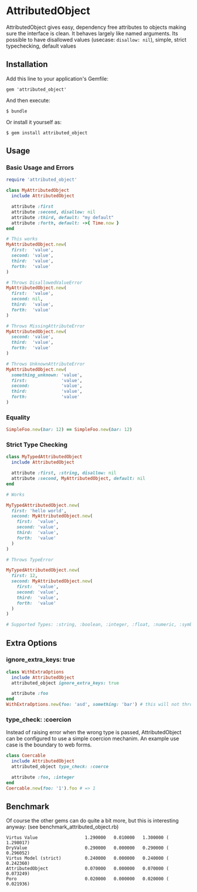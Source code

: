# AttributedObject

AttributedObject gives easy, dependency free attributes to objects making sure the interface is clean.
It behaves largely like named arguments. Its possible to have disallowed values (usecase: `disallow: nil`), simple, strict typechecking, default values

## Installation

Add this line to your application's Gemfile:

    gem 'attributed_object'

And then execute:

    $ bundle

Or install it yourself as:

    $ gem install attributed_object

## Usage

### Basic Usage and Errors
```ruby
require 'attributed_object'

class MyAttributedObject
  include AttributedObject

  attribute :first
  attribute :second, disallow: nil
  attribute :third, default: "my default"
  attribute :forth, default: ->{ Time.now }
end

# This works
MyAttributedObject.new(
  first:  'value',
  second: 'value',
  third:  'value',
  forth:  'value'
)

# Throws DisallowedValueError
MyAttributedObject.new(
  first:  'value',
  second: nil,
  third:  'value',
  forth:  'value'
)

# Throws MissingAttributeError
MyAttributedObject.new(
  second: 'value',
  third:  'value',
  forth:  'value'
)

# Throws UnknownAttributeError
MyAttributedObject.new(
  something_unknown: 'value',
  first:             'value',
  second:            'value',
  third:             'value',
  forth:             'value'
)
```

### Equality
```ruby
SimpleFoo.new(bar: 12) == SimpleFoo.new(bar: 12)
```

### Strict Type Checking

```ruby
class MyTypedAttributedObject
  include AttributedObject

  attribute :first, :string, disallow: nil
  attribute :second, MyAttributedObject, default: nil 
end

# Works

MyTypedAttributedObject.new(
  first: 'hello world',
  second: MyAttributedObject.new(
    first:  'value',
    second: 'value',
    third:  'value',
    forth:  'value'
  )
)

# Throws TypeError

MyTypedAttributedObject.new(
  first: 12,
  second: MyAttributedObject.new(
    first:  'value',
    second: 'value',
    third:  'value',
    forth:  'value'
  )
)

# Supported Types: :string, :boolean, :integer, :float, :numeric, :symbol, :array, :hash and Classes 
```

## Extra Options

### ignore_extra_keys: true
```ruby
class WithExtraOptions
  include AttributedObject
  attributed_object ignore_extra_keys: true

  attribute :foo 
end
WithExtraOptions.new(foo: 'asd', something: 'bar') # this will not throw an error
```

### type_check: :coercion
Instead of raising error when the wrong type is passed, AttributedObject can be configured to use a simple coercion mechanim.
An example use case is the boundary to web forms.
```ruby
class Coercable
  include AttributedObject
  attributed_object type_check: :coerce

  attribute :foo, :integer
end
Coercable.new(foo: '1').foo # => 1
```

## Benchmark

Of course the other gems can do quite a bit more, but this is interesting anyway:
(see benchmark_attributed_object.rb)

```
Virtus Value                  1.290000   0.010000   1.300000 (  1.298017)
DryValue                      0.290000   0.000000   0.290000 (  0.296052)
Virtus Model (strict)         0.240000   0.000000   0.240000 (  0.242360)
AttributedObject              0.070000   0.000000   0.070000 (  0.073249)
Poro                          0.020000   0.000000   0.020000 (  0.021936)
```
